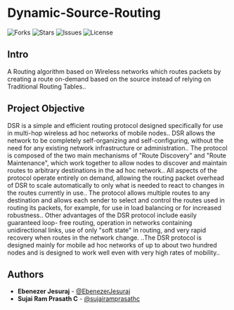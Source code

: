# Dynamic-Source-Routing

![Forks](https://img.shields.io/github/forks/Alien-Inc/Dynamic-Source-Routing)
![Stars](https://img.shields.io/github/stars/Alien-Inc/Dynamic-Source-Routing)
![Issues](https://img.shields.io/github/issues/Alien-Inc/Dynamic-Source-Routing)
![License](https://img.shields.io/github/license/Alien-Inc/Dynamic-Source-Routing)

## Intro 

A Routing algorithm based on Wireless networks which routes packets by creating a route on-demand based on the source instead of relying on Traditional Routing Tables..

## Project Objective

DSR is a simple and efficient routing protocol designed specifically for use in multi-hop wireless ad hoc networks of mobile nodes.. DSR allows the network to be completely self-organizing and self-configuring, without the need for any existing network infrastructure or administration.. The protocol is composed of the two main mechanisms of "Route Discovery" and "Route Maintenance", which work together to allow nodes to discover and maintain routes to arbitrary destinations in the ad hoc network.. All aspects of the protocol operate entirely on demand, allowing the routing packet overhead of DSR to scale automatically to only what is needed to react to changes in the routes currently in use.. The protocol allows multiple routes to any destination and allows each sender to select and control the routes used in routing its packets, for example, for use in load balancing or for increased robustness.. Other advantages of the DSR protocol include easily guaranteed loop- free routing, operation in networks containing unidirectional links, use of only "soft state" in routing, and very rapid recovery when routes in the network change. ..The DSR protocol is designed mainly for mobile ad hoc networks of up to about two hundred nodes and is designed to work well even with very high rates of mobility..

## Authors

* **Ebenezer Jesuraj** - [@EbenezerJesuraj](https://github.com/EbenezerJesuraj)
* **Sujai Ram Prasath C** - [@sujairamprasathc](https://github.com/sujairamprasathc)
